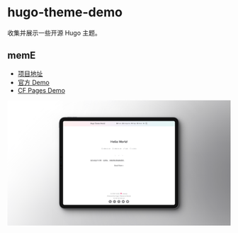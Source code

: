 # hugo-theme-demo

收集并展示一些开源 Hugo 主题。

## memE

- [项目地址](https://github.com/reuixiy/hugo-theme-meme)
- [官方 Demo](https://io-oi.me/hugo-theme-meme/)
- [CF Pages Demo](https://716602ae.hugo-theme-demo.pages.dev/)

![57shots_so.png](image/57shots_so.png)


